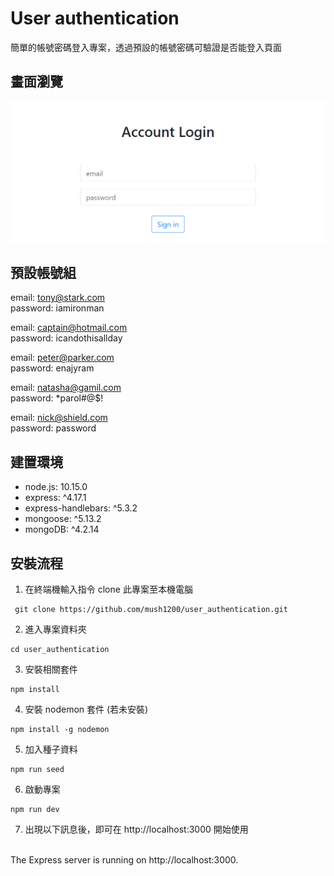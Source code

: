 # User authentication 
簡單的帳號密碼登入專案，透過預設的帳號密碼可驗證是否能登入頁面


## 畫面瀏覽
![畫面](./畫面.png)

## 預設帳號組
email: tony@stark.com
<br>
password: iamironman

email: captain@hotmail.com
<br>
password: icandothisallday

email: peter@parker.com
<br>
password: enajyram

email: natasha@gamil.com
<br>
password: *parol#@$!

email: nick@shield.com
<br>
password: password

## 建置環境
* node.js: 10.15.0
* express: ^4.17.1
* express-handlebars: ^5.3.2
* mongoose: ^5.13.2
* mongoDB: ^4.2.14

## 安裝流程

1. 在終端機輸入指令 clone 此專案至本機電腦
```
 git clone https://github.com/mush1200/user_authentication.git
 ```

2. 進入專案資料夾 
```
cd user_authentication
```

3. 安裝相關套件 
```
npm install
```

4. 安裝 nodemon 套件 (若未安裝)
```
npm install -g nodemon
```
5. 加入種子資料
```
npm run seed
```

6. 啟動專案 
```
npm run dev
```

7. 出現以下訊息後，即可在 http://localhost:3000 開始使用
<br>
The Express server is running on http://localhost:3000.